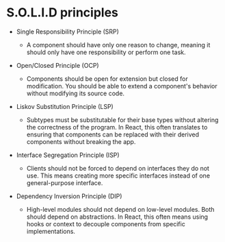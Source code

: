 # S.O.L.I.D principles

 - Single Responsibility Principle (SRP)
    - A component should have only one reason to change, meaning it should only have one responsibility or perform one task.

 - Open/Closed Principle (OCP)
    - Components should be open for extension but closed for modification. You should be able to extend a component's behavior without modifying its source code.

 - Liskov Substitution Principle (LSP)
    - Subtypes must be substitutable for their base types without altering the correctness of the program. In React, this often translates to ensuring that components can be replaced with their derived components without breaking the app.

 - Interface Segregation Principle (ISP)
    - Clients should not be forced to depend on interfaces they do not use. This means creating more specific interfaces instead of one general-purpose interface.

 - Dependency Inversion Principle (DIP)
    - High-level modules should not depend on low-level modules. Both should depend on abstractions. In React, this often means using hooks or context to decouple components from specific implementations.






